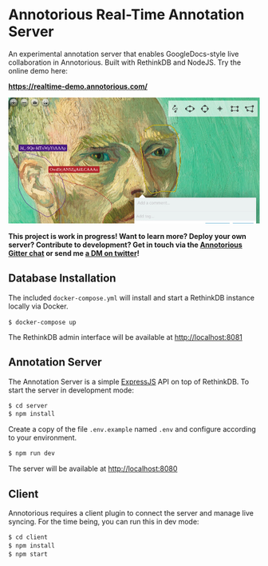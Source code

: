 # Annotorious Real-Time Annotation Server

An experimental annotation server that enables GoogleDocs-style live 
collaboration in Annotorious. Built with RethinkDB and NodeJS. Try the 
online demo here:

__<https://realtime-demo.annotorious.com/>__

![Social preview image](social.jpg)

__This project is work in progress! Want to learn more? Deploy your own server? 
Contribute to development? Get in touch via the 
[Annotorious Gitter chat](https://gitter.im/recogito/annotorious) or send me
[a DM on twitter](https://twitter.com/aboutgeo)!__

## Database Installation

The included `docker-compose.yml` will install and start a RethinkDB instance locally via Docker.

`$ docker-compose up`

The RethinkDB admin interface will be available at <http://localhost:8081> 

## Annotation Server

The Annotation Server is a simple [ExpressJS](http://expressjs.com/) API on top of RethinkDB. 
To start the server in development mode:

```sh
$ cd server
$ npm install
```

Create a copy of the file `.env.example` named `.env` and configure according to your environment.

```sh
$ npm run dev
```

The server will be available at <http://localhost:8080>

## Client

Annotorious requires a client plugin to connect the server and manage live syncing. For the time being, you can run this in dev mode:

```sh
$ cd client
$ npm install
$ npm start
```

